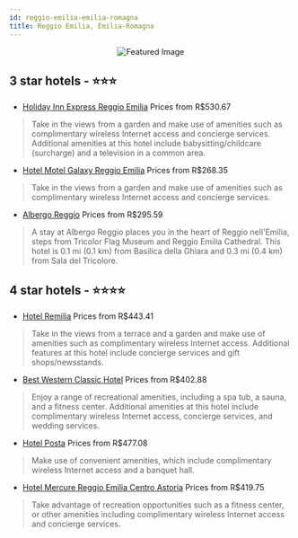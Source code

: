 ```yaml
---
id: reggio-emilia-emilia-romagna
title: Reggio Emilia, Emilia-Romagna
---
```


<center><img src="https://i.travelapi.com/hotels/2000000/1130000/1129100/1129087/c860d7af_z.jpg" alt="Featured Image" /></center>


##  3 star hotels - ⭐️⭐️⭐️

-    [Holiday Inn Express Reggio Emilia](https://us.hurb.com/hotels/reggio-emilia/holiday-inn-express-reggio-emilia-JNP-JP827252?cmp=18055) Prices from R$530.67
   > Take in the views from a garden and make use of amenities such as complimentary wireless Internet access and concierge services. Additional amenities at this hotel include babysitting/childcare (surcharge) and a television in a common area.
-    [Hotel Motel Galaxy Reggio Emilia](https://us.hurb.com/hotels/reggio-emilia/hotel-motel-galaxy-reggio-emilia-JNP-JP441933?cmp=18055) Prices from R$268.35
   > Take in the views from a garden and make use of amenities such as complimentary wireless Internet access and concierge services.
-    [Albergo Reggio](https://us.hurb.com/hotels/reggio-emilia/albergo-reggio-JNP-JP266098?cmp=18055) Prices from R$295.59
   > A stay at Albergo Reggio places you in the heart of Reggio nell'Emilia, steps from Tricolor Flag Museum and Reggio Emilia Cathedral. This hotel is 0.1 mi (0.1 km) from Basilica della Ghiara and 0.3 mi (0.4 km) from Sala del Tricolore.

##  4 star hotels - ⭐️⭐️⭐️⭐️

-    [Hotel Remilia](https://us.hurb.com/hotels/reggio-emilia/hotel-remilia-JNP-JP138793?cmp=18055) Prices from R$443.41
   > Take in the views from a terrace and a garden and make use of amenities such as complimentary wireless Internet access. Additional features at this hotel include concierge services and gift shops/newsstands.
-    [Best Western Classic Hotel](https://us.hurb.com/hotels/reggio-emilia/best-western-classic-hotel-JNP-JP084296?cmp=18055) Prices from R$402.88
   > Enjoy a range of recreational amenities, including a spa tub, a sauna, and a fitness center. Additional amenities at this hotel include complimentary wireless Internet access, concierge services, and wedding services.
-    [Hotel Posta](https://us.hurb.com/hotels/reggio-emilia/hotel-posta-JNP-JP458682?cmp=18055) Prices from R$477.08
   > Make use of convenient amenities, which include complimentary wireless Internet access and a banquet hall.
-    [Hotel Mercure Reggio Emilia Centro Astoria](https://us.hurb.com/hotels/reggio-emilia/hotel-mercure-reggio-emilia-centro-astoria-JNP-JP043227?cmp=18055) Prices from R$419.75
   > Take advantage of recreation opportunities such as a fitness center, or other amenities including complimentary wireless Internet access and concierge services.
